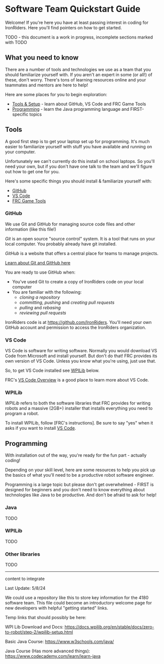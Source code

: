 # Software Team Quickstart Guide

Welcome!  If you're here you have at least passing interest in coding for IronRiders.  Here you'll find pointers on how to get started.

TODO - this document is a work in progress, incomplete sections marked with TODO

## What you need to know

There are a number of tools and technologies we use as a team that you should familiarize yourself with.  If you aren't an expert in some (or all!) of these, don't worry.  There's tons of learning resources online and your teammates and mentors are here to help!

Here are some places for you to begin exploration:

- [Tools & Setup](#tools) - learn about GitHub, VS Code and FRC Game Tools
- [Programming](#programming) - learn the Java programming language and FIRST-specific topics

## Tools

A good first step is to get your laptop set up for programming.  It's much easier to familiarize yourself with stuff you have available and running on your computer.

Unfortunately we can't currently do this install on school laptops.  So you'll need your own, but if you don't have one talk to the team and we'll figure out how to get one for you.

Here's some specific things you should install & familiarize yourself with:

- [GitHub](#github)
- [VS Code](#vs-code)
- [FRC Game Tools](#frc-game-tools)

### GitHub

We use Git and GitHub for managing source code files and other information (like this file!)

_Git_ is an open source "source control" system.  It is a tool that runs on your local computer.  You probably already have git installed.

_GitHub_ is a website that offers a central place for teams to manage projects.

[Learn about Git and GitHub here](https://docs.github.com/en/get-started/start-your-journey/about-github-and-git)

You are ready to use GitHub when:

- You've used Git to create a copy of IronRiders code on your local computer
- You are familiar with the following:
  - _cloning a repository_
  - _committing_, _pushing_ and _creating pull requests_
  - _pulling_ and _rebasing_
  - _reviewing pull requests_

IronRiders code is at https://github.com/IronRiders.  You'll need your own GitHub account and permission to access the IronRiders organization.

### VS Code

VS Code is software for writing software.  Normally you would download VS Code from Microsoft and install yourself.  But don't do that!  FRC provides its own version of VS Code.  Unless you know what you're using, just use that.

So, to get VS Code installed see [WPILib](wpilib) below.

FRC's [VS Code Overview](https://docs.wpilib.org/en/stable/docs/software/vscode-overview/) is a good place to learn more about VS Code.

### WPILib

_WPILib_ refers to both the software libraries that FRC provides for writing robots and a massive (2GB+) installer that installs everything you need to program a robot.

To install WPILib, follow [FRC's instructions].  Be sure to say "yes" when it asks if you want to install [VS Code](#vs-code).

## Programming

With installation out of the way, you're ready for the fun part - actually coding!

Depending on your skill level, here are some resources to help you pick up the basics of what you'll need to be a productive robot software engineer.

Programming is a large topic but please don't get overwhelmed - FIRST is designed for beginners and you don't need to know everything about technologies like Java to be productive.  And don't be afraid to ask for help!

### Java

TODO

### WPILib

TODO

### Other libraries

TODO


---

content to integrate

Last Update: 5/8/24

We could use a repository like this to store key information for the 4180 software team.  This file could become an introductory welcome page for new developers with helpful "getting started" links.


Temp links that should possibly be here:

WPI Lib Download and Docs:
https://docs.wpilib.org/en/stable/docs/zero-to-robot/step-2/wpilib-setup.html

Basic Java Course:
https://www.w3schools.com/java/

Java Course (Has more advanced things):
https://www.codecademy.com/learn/learn-java
